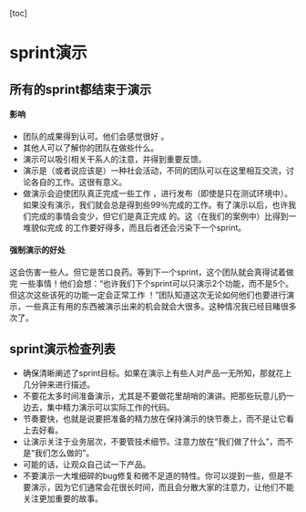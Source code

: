 [toc]
# sprint演示


## 所有的sprint都结束于演示
#### 影响
- 团队的成果得到认可。他们会感觉很好 。
- 其他人可以了解你的团队在做些什么。
- 演示可以吸引相关干系人的注意，并得到重要反馈。
- 演示是（或者说应该是）一种社会活动，不同的团队可以在这里相互交流，讨论各自的工作。这很有意义。
- 做演示会迫使团队真正完成一些工作 ，进行发布（即使是只在测试环境中）。如果没有演示，我们就会总是得到些99％完成的工作。有了演示以后，也许我们完成的事情会变少，但它们是真正完成 的。这（在我们的案例中）比得到一堆貌似完成 的工作要好得多，而且后者还会污染下一个sprint。
#### 强制演示的好处
这会伤害一些人。但它是苦口良药。等到下一个sprint，这个团队就会真得试着做完 一些事情！他们会想：“也许我们下个sprint可以只演示2个功能，而不是5个。但这次这些该死的功能一定会正常工作 ！”团队知道这次无论如何他们也要进行演示，一些真正有用的东西被演示出来的机会就会大很多。这种情况我已经目睹很多次了。



## sprint演示检查列表
- 确保清晰阐述了sprint目标。如果在演示上有些人对产品一无所知，那就花上几分钟来进行描述。
- 不要花太多时间准备演示，尤其是不要做花里胡哨的演讲。把那些玩意儿扔一边去，集中精力演示可以实际工作的代码。
- 节奏要快，也就是说要把准备的精力放在保持演示的快节奏上，而不是让它看上去好看。
- 让演示关注于业务层次，不要管技术细节。注意力放在“我们做了什么”，而不是“我们怎么做的”。
- 可能的话，让观众自己试一下产品。
- 不要演示一大堆细碎的bug修复和微不足道的特性。你可以提到一些，但是不要演示，因为它们通常会花很长时间，而且会分散大家的注意力，让他们不能关注更加重要的故事。
